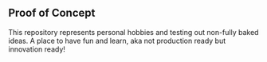 ## Proof of Concept

This repository represents personal hobbies and testing out non-fully baked ideas. A place to have fun and learn, aka not production ready but innovation ready!
